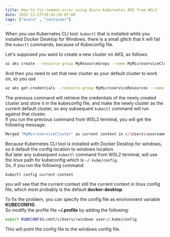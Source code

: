 ```yaml
---
title: How to fix common error using Azure Kubernetes AKS from WSL2
date: 2022-12-27T19:43:59-07:00
tags: ["azure" , "container"]
---
```


When you use Kubernetes CLI tool: `kubectl` that is installed while you installed Docker Desktop for Windows, there is a small glitch that it will fail the `kubectl` commands, because of Kubeconfig file.

Let's supposed you want to create a new cluster on AKS, as follows:

```bash
az aks create --resource-group MyResourceGropu --name MyMicroserviceCluster --node-count 1 --enable-addons http_application_routing --generate-ssh-keys
```

And then you need to set that new cluster as your default cluster to work on, so you use 

```bash
az aks get-credentials --resource-group MyMicroserviceResources --name MyMicroserviceCluster
```

The previous command will retrieve the credentials of the newly created cluster and store it in the kubeconfig file, and make the newly cluster as the current default cluster, so any subsequent `kubectl` command will run against that cluster.  
If you run the previous command from WSL2 terminal, you will get the following message:  

```bash
Merged "MyMicroserviceCluster" as current context in c:\Users\<username>\.kube\config
```

Because Kubernetes CLI tool is installed with Docker Desktop for windows, so it default the config location to windows location.  
But later any subsequent `kubectl` command from WSL2 terminal, will use the linux path for kubeconfig which is `~/.kube/config`.   
So, if you run the following command:  

```
kubectl config current-context
```
you will see that the current context still the current context in linux config file, which most probably is the default **docker-desktop**.  

To fix the problem, you can specify the config file as environment variable **KUBECONFIG**.  
So modify the profile file **~/.profile** by adding the following:  

```bash
export KUBECONFIG=/mnt/c/Users/<windows user>/.kube/config
```
This will point the config file to the windows config file.
